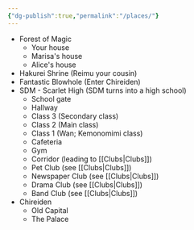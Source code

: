 ```yaml
---
{"dg-publish":true,"permalink":"/places/"}
---
```


- Forest of Magic
	- Your house
	- Marisa's house
	- Alice's house
- Hakurei Shrine (Reimu your cousin)
- Fantastic Blowhole (Enter Chireiden)
- SDM - Scarlet High (SDM turns into a high school)
	- School gate
	- Hallway
	- Class 3 (Secondary class)
	- Class 2 (Main class)
	- Class 1 (Wan; Kemonomimi class)
	- Cafeteria
	- Gym
	- Corridor (leading to [[Clubs\|Clubs]])
	- Pet Club (see [[Clubs\|Clubs]])
	- Newspaper Club (see [[Clubs\|Clubs]])
	- Drama Club (see [[Clubs\|Clubs]])
	- Band Club (see [[Clubs\|Clubs]])
- Chireiden
	- Old Capital
	- The Palace